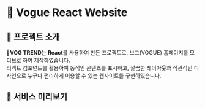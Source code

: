 # 👒 Vogue React Website

## 🚀 프로젝트 소개
👗**VOG TREND**는 **React**를 사용하여 만든 프로젝트로, 보그(VOGUE) 홈페이지를 모티브로 하여 제작하였습니다. </br>
리액트 컴포넌트를 활용하여 동적인 콘텐츠를 표시하고, 깔끔한 레이아웃과 직관적인 디자인으로 누구나 편리하게 이용할 수 있는 웹사이트를 구현하였습니다.

## 🎥 서비스 미리보기
